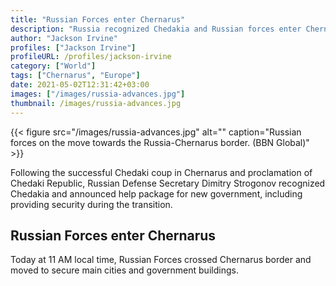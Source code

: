 ```yaml
---
title: "Russian Forces enter Chernarus"
description: "Russia recognized Chedakia and Russian forces enter Chernarus to help Chedaks form new government"
author: "Jackson Irvine"
profiles: ["Jackson Irvine"]
profileURL: /profiles/jackson-irvine
category: ["World"]
tags: ["Chernarus", "Europe"]
date: 2021-05-02T12:31:42+03:00
images: ["/images/russia-advances.jpg"]
thumbnail: /images/russia-advances.jpg
---
```


{{< figure src="/images/russia-advances.jpg" alt="" caption="Russian forces on the move towards the Russia-Chernarus border. (BBN Global)" >}}

Following the successful Chedaki coup in Chernarus and proclamation of Chedaki Republic, Russian Defense Secretary Dimitry Strogonov recognized Chedakia and announced help package for new government, including providing security during the transition.

## Russian Forces enter Chernarus

Today at 11 AM local time, Russian Forces crossed Chernarus border and moved to secure main cities and government buildings.
